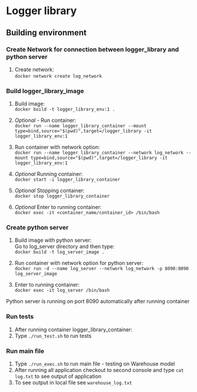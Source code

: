 # Logger library

## Building environment

### Create Network for connection between logger_library and python server

1. Create network: </br>
   `docker network create log_network`

### Build logger_library_image
1. Build image: </br>
`docker build -t logger_library_env:1 .`

2. *Optional* - Run container: </br>
`docker run --name logger_library_container --mount type=bind,source="$(pwd)",target=/logger_library -it logger_library_env:1`

3. Run container with network option: </br>
`docker run --name logger_library_container --network log_network --mount type=bind,source="$(pwd)",target=/logger_library -it logger_library_env:1`

4. *Optional* Running container: </br>
`docker start -i logger_library_container`

5. *Optional* Stopping container: </br>
`docker stop logger_library_container`

6. *Optional* Enter to running container: </br>
`docker exec -it <container_name/container_id> /bin/bash `


### Create python server
1. Build image with python server: </br>
Go to log_server directory and then type: </br>
`docker build -t log_server_image .`

2. Run container with network option for python server: </br>
`docker run -d --name log_server --network log_network -p 8090:8090 log_server_image`

3. Enter to running container: </br>
`docker exec -it log_server /bin/bash `

Python server is running on port 8090 automatically after running container

### Run tests
1. After running container logger_library_container: </br>
2. Type `./run_test.sh` to run tests

### Run main file
1. Type `./run_exec.sh` to run main file - testing on Warehouse model
2. After running all application checkout to second console and type `cat log.txt` to see output of application
3. To see output in local file see `warehouse_log.txt`